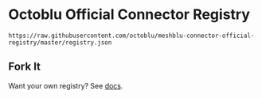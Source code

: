# Octoblu Official Connector Registry

`https://raw.githubusercontent.com/octoblu/meshblu-connector-official-registry/master/registry.json`

## Fork It

Want your own registry? See [docs](https://meshblu-connectors.readme.io/v1.0/docs/custom-registry).
